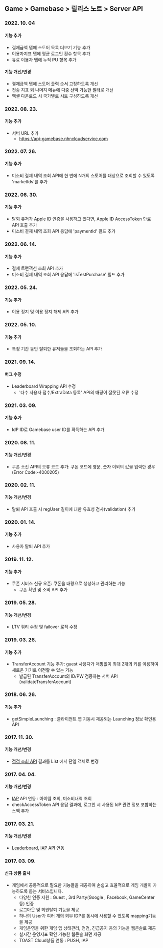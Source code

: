 ## Game > Gamebase > 릴리스 노트 > Server API

### 2022. 10. 04

#### 기능 추가
* 결제금액 탭에 스토어 목록 더보기 기능 추가
* 이용자지표 탭에 평균 로그인 횟수 항목 추가
* 유료 이용자 탭에 누적 PU 항목 추가

#### 기능 개선/변경
* 결제금액 탭에 스토어 출력 순서 고정하도록 개선
* 전송 지표 외 나머지 메뉴에 다중 선택 가능한 필터로 개선
* 엑셀 다운로드 시 국가별로 시트 구성하도록 개선

### 2022. 08. 23.

#### 기능 추가

* 서버 URL 추가
	* https://api-gamebase.nhncloudservice.com

### 2022. 07. 26.

#### 기능 추가
* 미소비 결제 내역 조회 API에 한 번에 N개의 스토어를 대상으로 조회할 수 있도록 'marketIds'를 추가

### 2022. 06. 30.

#### 기능 추가
* 탈퇴 유저가 Apple ID 인증을 사용하고 있다면, Apple ID AccessToken 만료 API 호출 추가
* 미소비 결제 내역 조회 API 응답에 'paymentId' 필드 추가

### 2022. 06. 14.

#### 기능 추가
* 결제 트랜잭션 조회 API 추가
* 미소비 결제 내역 조회 API 응답에 'isTestPurchase' 필드 추가

### 2022. 05. 24.

#### 기능 추가
* 이용 정지 및 이용 정지 해제 API 추가

### 2022. 05. 10.

#### 기능 추가
* 특정 기간 동안 탈퇴한 유저들을 조회하는 API 추가

### 2021. 09. 14.

#### 버그 수정
* Leaderboard Wrapping API 수정
	* '다수 사용자 점수/ExtraData 등록' API의 매핑이 잘못된 오류 수정

### 2021. 03. 09.

#### 기능 추가
* IdP ID로 Gamebase user ID를 획득하는 API 추가

### 2020. 08. 11.

#### 기능 개선/변경
* 쿠폰 소진 API의 오류 코드 추가: 쿠폰 코드에 영문, 숫자 이외의 값을 입력한 경우(Error Code:-4000205)

### 2020. 02. 11.

#### 기능 개선/변경
* 탈퇴 API 호출 시 regUser 길이에 대한 유효성 검사(validation) 추가

### 2020. 01. 14.

#### 기능 추가
* 사용자 탈퇴 API 추가

### 2019. 11. 12.

#### 기능 추가
* 쿠폰 서비스 신규 오픈: 쿠폰을 대량으로 생성하고 관리하는 기능
	* 쿠폰 확인 및 소비 API 추가

### 2019. 05. 28.

#### 기능 개선/변경
* LTV 쿼리 수정 및 failover 로직 수정

### 2019. 03. 26.

#### 기능 추가
* TransferAccount 기능 추가: guest 사용자가 매핑없이 최대 2개의 키를 이용하여 새로운 기기로 이전할 수 있는 기능
	* 발급된 TransferAccount의 ID/PW 검증하는 서버 API (validateTransferAccount)

### 2018. 06. 26.

#### 기능 추가
* getSimpleLaunching : 클라이언트 앱 기동시 제공되는 Launching 정보 확인용 API

### 2017. 11. 30.

#### 기능 개선/변경
* [점검 조회 API](./api-guide/#check-under-maintenance) 결과를 List 에서 단일 객체로 변경

### 2017. 04. 04.

#### 기능 개선/변경
* [IAP](./api-guide/#purchaseiap) API 연동 : 아이템 조회, 미소비내역 조회
* checkAccessToken API 응답 결과에, 로그인 시 사용된 IdP 관련 정보 포함하는 스펙 추가

### 2017. 03. 21.

#### 기능 개선/변경
* [Leaderboard](./api-guide/#leaderboard), [IAP](./api-guide/#purchaseiap) API 연동

### 2017. 03. 09.

#### 신규 상품 출시
* 게임에서 공통적으로 필요한 기능들을 제공하여 손쉽고 효율적으로 게임 개발이 가능하도록 돕는 서비스입니다.
	* 다양한 인증 지원 : Guest , 3rd Party(Google , Facebook, GameCenter 등) 인증
	* 로그아웃 및 회원탈퇴 기능을 제공
	* 하나의 User가 여러 개의 외부 IDP를 동시에 사용할 수 있도록 mapping기능을 제공
	* 게임운영을 위한 게임 앱 상태관리, 점검, 긴급공지 등의 기능을 웹콘솔로 제공
	* 실시간 운영지표 확인 가능한 웹콘솔 화면 제공
	* TOAST Cloud상품 연동 : PUSH, IAP
